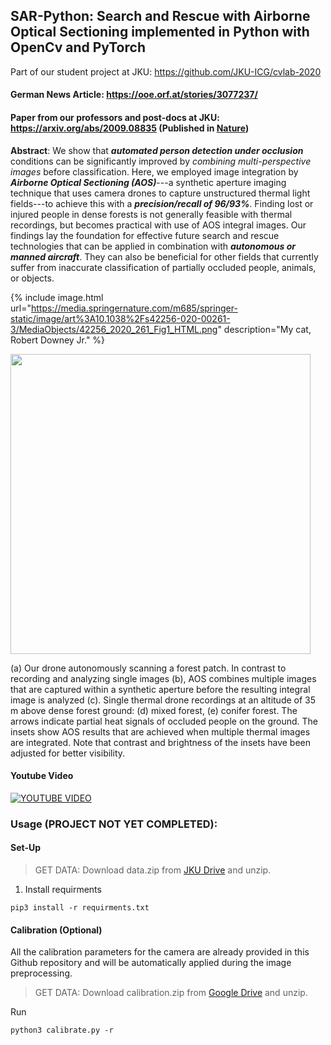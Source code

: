 ## SAR-Python: Search and Rescue with Airborne Optical Sectioning implemented in Python with OpenCv and PyTorch

Part of our student project at JKU: https://github.com/JKU-ICG/cvlab-2020

#### German News Article: https://ooe.orf.at/stories/3077237/

#### Paper from our professors and post-docs at JKU: https://arxiv.org/abs/2009.08835 (Published in [Nature](https://www.nature.com/articles/s42256-020-00261-3))

**Abstract**:
  We show that ***automated person detection under occlusion*** conditions can be significantly improved by *combining multi-perspective images* before classification. Here, we employed image integration by ***Airborne Optical Sectioning (AOS)***---a synthetic aperture imaging technique that uses camera drones to capture unstructured thermal light fields---to achieve this with a ***precision/recall of 96/93%***. Finding lost or injured people in dense forests is not generally feasible with thermal recordings, but becomes practical with use of AOS integral images. Our findings lay the foundation for effective future search and rescue technologies that can be applied in combination with ***autonomous or manned aircraft***. They can also be beneficial for other fields that currently suffer from inaccurate classification of partially occluded people, animals, or objects.

{% include image.html url="https://media.springernature.com/m685/springer-static/image/art%3A10.1038%2Fs42256-020-00261-3/MediaObjects/42256_2020_261_Fig1_HTML.png" description="My cat, Robert Downey Jr." %}

<img src="https://media.springernature.com/m685/springer-static/image/art%3A10.1038%2Fs42256-020-00261-3/MediaObjects/42256_2020_261_Fig1_HTML.png" width="480">

(a) Our drone autonomously scanning a forest patch. In contrast to recording and analyzing single images (b), AOS combines multiple images that are captured within a synthetic aperture before the resulting integral image is analyzed (c). Single thermal drone recordings at an altitude of 35 m above dense forest ground: (d) mixed forest, (e) conifer forest. The arrows indicate partial heat signals of occluded people on the ground. The insets show AOS results that are achieved when multiple thermal images are integrated. Note that contrast and brightness of the insets have been adjusted for better visibility.

#### Youtube Video
[![YOUTUBE VIDEO](https://img.youtube.com/vi/kyKVQYG-j7U/0.jpg)](https://www.youtube.com/watch?v=kyKVQYG-j7U)

### Usage (PROJECT NOT YET COMPLETED):
#### Set-Up

> GET DATA: Download data.zip from [JKU Drive](https://drive.jku.at/filr/public-link/file-download/ff8080827595a3570175b7cd458f44a8/22433/-3426038204355214966/data_SAR.zip) and unzip.

1. Install requirments
```
pip3 install -r requirments.txt
```

#### Calibration (Optional)
All the calibration parameters for the camera are already provided in this Github repository and will be automatically applied during the image preprocessing.
> GET DATA: Download calibration.zip from [Google Drive](https://drive.google.com/open?id=1sn5okDv9zIt2ieGDdhi8-QqPwrsDI4-P) and unzip.

Run
```
python3 calibrate.py -r
```
